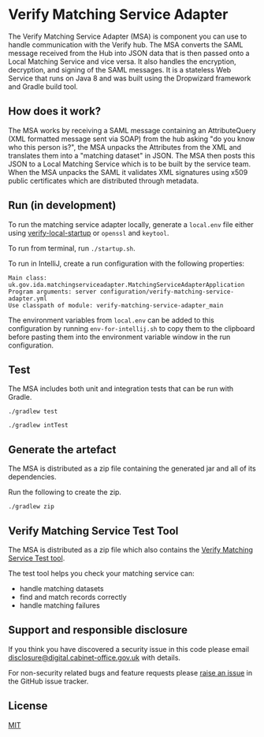 # Verify Matching Service Adapter

The Verify Matching Service Adapter (MSA) is component you can use to handle communication with the Verify hub. The MSA converts the SAML message received from the Hub into JSON data that is then passed onto a Local Matching Service and vice versa. It also handles the encryption, decryption, and signing of the SAML messages. It is a stateless Web Service that runs on Java 8 and was built using the Dropwizard framework and Gradle build tool.

## How does it work?

The MSA works by receiving a SAML message containing an AttributeQuery (XML formatted message sent via SOAP) from the hub asking "do you know who this person is?", the MSA unpacks the Attributes from the XML and translates them into a "matching dataset" in JSON.  The MSA then posts this JSON to a Local Matching Service which is to be built by the service team.  When the MSA unpacks the SAML it validates XML signatures using x509 public certificates which are distributed through metadata.

## Run (in development)

To run the matching service adapter locally, generate a `local.env` file either using [verify-local-startup](https://github.com/alphagov/verify-local-startup) or `openssl` and `keytool`.

To run from terminal, run `./startup.sh`.

To run in IntelliJ, create a run configuration with the following properties:
```
Main class: uk.gov.ida.matchingserviceadapter.MatchingServiceAdapterApplication
Program arguments: server configuration/verify-matching-service-adapter.yml
Use classpath of module: verify-matching-service-adapter_main
```

The environment variables from `local.env` can be added to this configuration by running `env-for-intellij.sh` to copy them to the clipboard before pasting them into the environment variable window in the run configuration.

## Test

The MSA includes both unit and integration tests that can be run with Gradle.

`./gradlew test`

`./gradlew intTest`

## Generate the artefact

The MSA is distributed as a zip file containing the generated jar and all of its dependencies.

Run the following to create the zip.

`./gradlew zip`


Verify Matching Service Test Tool
---------------------------------
The MSA is distributed as a zip file which also contains the [Verify Matching Service Test tool](https://github.com/alphagov/verify-matching-service-adapter/tree/master/verify-matching-service-test-tool).

The test tool helps you check your matching service can:

* handle matching datasets
* find and match records correctly
* handle matching failures

## Support and responsible disclosure

If you think you have discovered a security issue in this code please email [disclosure@digital.cabinet-office.gov.uk](mailto:disclosure@digital.cabinet-office.gov.uk) with details.

For non-security related bugs and feature requests please [raise an issue](https://github.com/alphagov/verify-matching-service-adapter/issues/new) in the GitHub issue tracker.

## License

[MIT](https://github.com/alphagov/verify-matching-service-adapter/blob/master/LICENCE)
